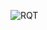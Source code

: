 ![RQT](https://github.com/UOMLIN/Group3_LeoRover/assets/146075644/3b237db2-c52f-4f0c-a872-97351e3582a7)

